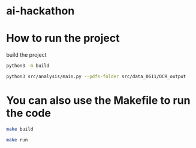 # ai-hackathon

# How to run the project

build the project
```bash
python3 -m build
```

```bash
python3 src/analysis/main.py --pdfs-folder src/data_0611/OCR_output
```
# You can also use the Makefile to run the code

```bash
make build
```
```bash
make run
```
